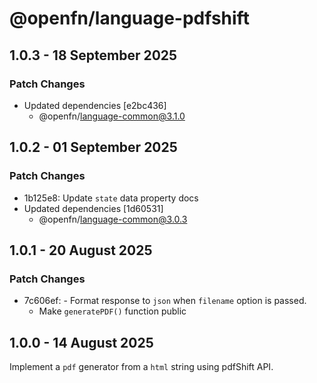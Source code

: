 # @openfn/language-pdfshift

## 1.0.3 - 18 September 2025

### Patch Changes

- Updated dependencies \[e2bc436]
  - @openfn/language-common@3.1.0

## 1.0.2 - 01 September 2025

### Patch Changes

- 1b125e8: Update `state` data property docs
- Updated dependencies \[1d60531]
  - @openfn/language-common@3.0.3

## 1.0.1 - 20 August 2025

### Patch Changes

- 7c606ef: - Format response to `json` when `filename` option is passed.
  - Make `generatePDF()` function public

## 1.0.0 - 14 August 2025

Implement a `pdf` generator from a `html` string using pdfShift API.
